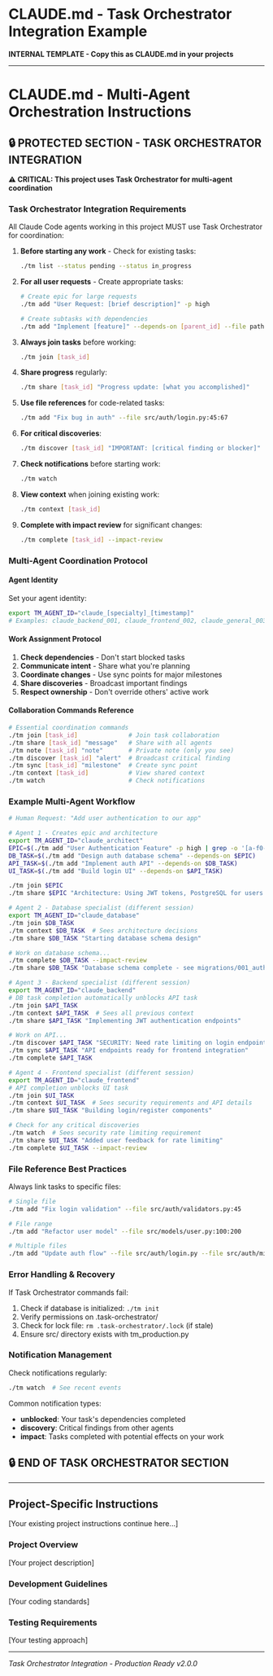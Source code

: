# CLAUDE.md - Task Orchestrator Integration Example

**INTERNAL TEMPLATE - Copy this as CLAUDE.md in your projects**

---

# CLAUDE.md - Multi-Agent Orchestration Instructions

## 🔒 PROTECTED SECTION - TASK ORCHESTRATOR INTEGRATION

**⚠️ CRITICAL: This project uses Task Orchestrator for multi-agent coordination**

### Task Orchestrator Integration Requirements

All Claude Code agents working in this project MUST use Task Orchestrator for coordination:

1. **Before starting any work** - Check for existing tasks:
   ```bash
   ./tm list --status pending --status in_progress
   ```

2. **For all user requests** - Create appropriate tasks:
   ```bash
   # Create epic for large requests
   ./tm add "User Request: [brief description]" -p high
   
   # Create subtasks with dependencies
   ./tm add "Implement [feature]" --depends-on [parent_id] --file path/to/file.py
   ```

3. **Always join tasks** before working:
   ```bash
   ./tm join [task_id]
   ```

4. **Share progress** regularly:
   ```bash
   ./tm share [task_id] "Progress update: [what you accomplished]"
   ```

5. **Use file references** for code-related tasks:
   ```bash
   ./tm add "Fix bug in auth" --file src/auth/login.py:45:67
   ```

6. **For critical discoveries**:
   ```bash
   ./tm discover [task_id] "IMPORTANT: [critical finding or blocker]"
   ```

7. **Check notifications** before starting work:
   ```bash
   ./tm watch
   ```

8. **View context** when joining existing work:
   ```bash
   ./tm context [task_id]
   ```

9. **Complete with impact review** for significant changes:
   ```bash
   ./tm complete [task_id] --impact-review
   ```

### Multi-Agent Coordination Protocol

#### Agent Identity
Set your agent identity:
```bash
export TM_AGENT_ID="claude_[specialty]_[timestamp]"
# Examples: claude_backend_001, claude_frontend_002, claude_general_003
```

#### Work Assignment Protocol
1. **Check dependencies** - Don't start blocked tasks
2. **Communicate intent** - Share what you're planning
3. **Coordinate changes** - Use sync points for major milestones
4. **Share discoveries** - Broadcast important findings
5. **Respect ownership** - Don't override others' active work

#### Collaboration Commands Reference
```bash
# Essential coordination commands
./tm join [task_id]              # Join task collaboration
./tm share [task_id] "message"   # Share with all agents
./tm note [task_id] "note"       # Private note (only you see)
./tm discover [task_id] "alert"  # Broadcast critical finding
./tm sync [task_id] "milestone"  # Create sync point
./tm context [task_id]           # View shared context
./tm watch                       # Check notifications
```

### Example Multi-Agent Workflow

```bash
# Human Request: "Add user authentication to our app"

# Agent 1 - Creates epic and architecture
export TM_AGENT_ID="claude_architect"
EPIC=$(./tm add "User Authentication Feature" -p high | grep -o '[a-f0-9]\{8\}')
DB_TASK=$(./tm add "Design auth database schema" --depends-on $EPIC)
API_TASK=$(./tm add "Implement auth API" --depends-on $DB_TASK)
UI_TASK=$(./tm add "Build login UI" --depends-on $API_TASK)

./tm join $EPIC
./tm share $EPIC "Architecture: Using JWT tokens, PostgreSQL for users table"

# Agent 2 - Database specialist (different session)
export TM_AGENT_ID="claude_database"
./tm join $DB_TASK
./tm context $DB_TASK  # Sees architecture decisions
./tm share $DB_TASK "Starting database schema design"

# Work on database schema...
./tm complete $DB_TASK --impact-review
./tm share $DB_TASK "Database schema complete - see migrations/001_auth.sql"

# Agent 3 - Backend specialist (different session)  
export TM_AGENT_ID="claude_backend"
# DB task completion automatically unblocks API task
./tm join $API_TASK
./tm context $API_TASK  # Sees all previous context
./tm share $API_TASK "Implementing JWT authentication endpoints"

# Work on API...
./tm discover $API_TASK "SECURITY: Need rate limiting on login endpoint"
./tm sync $API_TASK "API endpoints ready for frontend integration"
./tm complete $API_TASK

# Agent 4 - Frontend specialist (different session)
export TM_AGENT_ID="claude_frontend" 
# API completion unblocks UI task
./tm join $UI_TASK
./tm context $UI_TASK  # Sees security requirements and API details
./tm share $UI_TASK "Building login/register components"

# Check for any critical discoveries
./tm watch  # Sees security rate limiting requirement
./tm share $UI_TASK "Added user feedback for rate limiting"
./tm complete $UI_TASK --impact-review
```

### File Reference Best Practices

Always link tasks to specific files:
```bash
# Single file
./tm add "Fix login validation" --file src/auth/validators.py:45

# File range  
./tm add "Refactor user model" --file src/models/user.py:100:200

# Multiple files
./tm add "Update auth flow" --file src/auth/login.py --file src/auth/middleware.py
```

### Error Handling & Recovery

If Task Orchestrator commands fail:
1. Check if database is initialized: `./tm init`
2. Verify permissions on .task-orchestrator/
3. Check for lock file: `rm .task-orchestrator/.lock` (if stale)
4. Ensure src/ directory exists with tm_production.py

### Notification Management

Check notifications regularly:
```bash
./tm watch  # See recent events
```

Common notification types:
- **unblocked**: Your task's dependencies completed
- **discovery**: Critical findings from other agents  
- **impact**: Tasks completed with potential effects on your work

## 🔒 END OF TASK ORCHESTRATOR SECTION

---

## Project-Specific Instructions

[Your existing project instructions continue here...]

### Project Overview
[Your project description]

### Development Guidelines  
[Your coding standards]

### Testing Requirements
[Your testing approach]

---

*Task Orchestrator Integration - Production Ready v2.0.0*